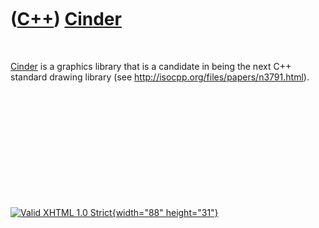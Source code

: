 



 

 

 

 

 

([C++](Cpp.htm)) [Cinder](CppCinder.htm)
========================================

 

[Cinder](CppCinder.htm) is a graphics library that is a candidate in
being the next C++ standard drawing library (see
http://isocpp.org/files/papers/n3791.html).

 

 

 

 

 





 

[![Valid XHTML 1.0 Strict](valid-xhtml10.png){width="88"
height="31"}](http://validator.w3.org/check?uri=referer)
